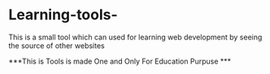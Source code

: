 # Learning-tools-



This is a small tool which can used for learning web development by seeing the source of other websites 

***This is Tools is made One and Only For Education Purpuse ***
